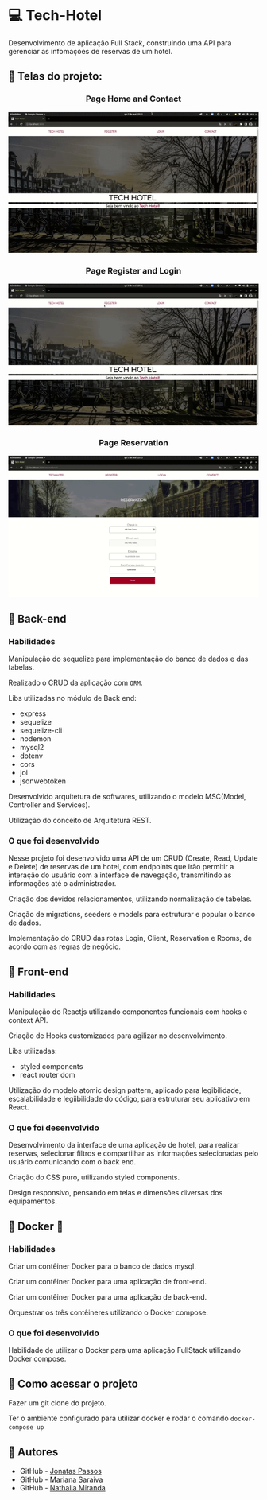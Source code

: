 # :computer: Tech-Hotel

Desenvolvimento de aplicação Full Stack, construindo uma API para gerenciar as infomações de reservas de um hotel.

## :pushpin: Telas do projeto:
<h3 align="center">Page Home and Contact</h3>
<p align="center">
  <img src="https://github.com/marianasaraiva/tech-hotel/blob/master/front-end/src/midias/PageContact.gif" alt="Sonhando em Cordas Gif"/>
</p>
<h3 align="center">Page Register and Login</h3>
<p align="center">
  <img src="https://github.com/marianasaraiva/tech-hotel/blob/master/front-end/src/midias/PageRegisterAndLogin.gif" alt="Sonhando em Cordas Gif"/>
</p>
<h3 align="center">Page Reservation</h3>
<p align="center">
  <img src="https://github.com/marianasaraiva/tech-hotel/blob/master/front-end/src/midias/PageReservation.gif" alt="Sonhando em Cordas Gif"/>
</p>

## :pushpin: Back-end

### Habilidades

Manipulação do sequelize para implementação do banco de dados e das tabelas.

Realizado o CRUD da aplicação com `ORM`.

Libs utilizadas no módulo de Back end:

- express
- sequelize
- sequelize-cli
- nodemon
- mysql2
- dotenv
- cors
- joi
- jsonwebtoken

Desenvolvido arquitetura de softwares, utilizando o modelo MSC(Model, Controller and Services).

Utilização do conceito de Arquitetura REST.


### O que foi desenvolvido

Nesse projeto foi desenvolvido uma API de um CRUD (Create, Read, Update e Delete) de reservas de um hotel, com endpoints que irão permitir a interação do usuário com a interface de navegação, transmitindo as informações até o administrador.

Criação dos devidos relacionamentos, utilizando normalização de tabelas.

Criação de migrations, seeders e models para estruturar e popular o banco de dados.

Implementação do CRUD das rotas Login, Client, Reservation e Rooms, de acordo com as regras de negócio.


## :pushpin: Front-end

### Habilidades

Manipulação do Reactjs utilizando componentes funcionais com hooks e context API. 

Criação de Hooks customizados para agilizar no desenvolvimento.

Libs utilizadas:
- styled components
- react router dom

Utilização do modelo atomic design pattern, aplicado para legibilidade, escalabilidade e legiibilidade do código, para estruturar seu aplicativo em React.


### O que foi desenvolvido

Desenvolvimento da interface de uma aplicação de hotel, para realizar reservas, selecionar filtros e compartilhar as informações selecionadas pelo usuário comunicando com o back end.

Criação do CSS puro, utilizando styled components.

Design responsivo, pensando em telas e dimensões diversas dos equipamentos.


## :pushpin: Docker :wrench:

### Habilidades

Criar um contêiner Docker para o banco de dados mysql.

Criar um contêiner Docker para uma aplicação de front-end.

Criar um contêiner Docker para uma aplicação de back-end.

Orquestrar os três contêineres utilizando o Docker compose.


### O que foi desenvolvido

Habilidade de utilizar o Docker para uma aplicação FullStack utilizando Docker compose.


## :pushpin: Como acessar o projeto

Fazer um git clone do projeto.

Ter o ambiente configurado para utilizar docker e rodar o comando `docker-compose up`


## :thought_balloon: Autores

- GitHub - [Jonatas Passos](https://github.com/jonataspassos96)
- GitHub - [Mariana Saraiva](https://github.com/marianasaraiva)
- GitHub - [Nathalia Miranda](https://github.com/nathaliamiranda)

